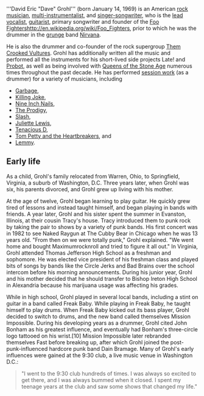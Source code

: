 ﻿'''David Eric "Dave" Grohl''' (born January 14, 1969) is an American 
[rock](http://en.wikipedia.org/wiki/Rock_music) 
[musician](http://en.wikipedia.org/wiki/Musician), 
[multi-instrumentalist](http://en.wikipedia.org/wiki/Multi-instrumentalist), and 
[singer-songwriter](http://en.wikipedia.org/wiki/Singer-songwriter), who is the 
[lead vocalist](http://en.wikipedia.org/wiki/Lead_vocalist), 
[guitarist](http://en.wikipedia.org/wiki/Guitarist), 
primary songwriter and founder of the 
[Foo Fighters]()http://en.wikipedia.org/wiki/Foo_Fighters, 
prior to which he was the drummer in the 
[grunge](http://en.wikipedia.org/wiki/Grunge) band 
[Nirvana](http://en.wikipedia.org/wiki/Nirvana_(band)). 

He is also the drummer and co-founder of the rock supergroup 
[Them Crooked Vultures](http://en.wikipedia.org/wiki/Them_Crooked_Vultures). 
Grohl has additionally written all the music and performed all  the instruments for his short-lived 
side projects Late! and 
[Probot](http://en.wikipedia.org/wiki/Probot), as well as being involved with 
[Queens of the Stone Age](http://en.wikipedia.org/wiki/Queens_of_the_Stone_Age) 
numerous times throughout the past decade. He has performed 
[session work](http://en.wikipedia.org/wiki/Session_musician)
(as a drummer) for a variety of musicians, including 

  - [Garbage](http://en.wikipedia.org/wiki/Garbage_(band)), 
  - [Killing Joke](http://en.wikipedia.org/wiki/Killing_Joke), 
  - [Nine Inch Nails](http://en.wikipedia.org/wiki/Nine_Inch_Nails), 
  - [The Prodigy](http://en.wikipedia.org/wiki/The_Prodigy), 
  - [Slash](http://en.wikipedia.org/wiki/Slash_(musician)), 
  - [Juliette Lewis](http://en.wikipedia.org/wiki/Juliette_Lewis_and_the_Licks), 
  - [Tenacious D](http://en.wikipedia.org/wiki/Tenacious_D), 
  - [Tom Petty and the Heartbreakers](http://en.wikipedia.org/wiki/Tom_Petty_and_the_Heartbreakers), and 
  - [Lemmy](http://en.wikipedia.org/wiki/Lemmy).


## Early life

As a child, Grohl's family relocated from Warren, Ohio, to Springfield, Virginia, a suburb of 
Washington, D.C. Three years later, when Grohl was six, his parents divorced, and Grohl grew up 
living with his mother.

At the age of twelve, Grohl began learning to play guitar. He quickly grew tired of lessons and 
instead taught himself, and began playing in bands with friends. A year later, Grohl and his 
sister spent the summer in Evanston, Illinois, at their cousin Tracy's house. Tracy introduced them 
to punk rock by taking the pair to shows by a variety of punk bands. His first concert was in 1982 to 
see Naked Raygun at The Cubby Bear in Chicago when he was 13 years old. "From then on we were totally 
punk," Grohl explained. "We went home and bought Maximumrocknroll and tried to figure it all out."
In Virginia, Grohl attended Thomas Jefferson High School as a freshman and sophomore. He was elected 
vice president of his freshman class and played bits of songs by bands like the Circle Jerks and Bad 
Brains over the school intercom before his morning announcements. During his junior year, Grohl and his 
mother decided that he should transfer to Bishop Ireton High School in Alexandria because his marijuana 
usage was affecting his grades.

While in high school, Grohl played in several local bands, including a stint on guitar in a band called 
Freak Baby. While playing in Freak Baby, he taught himself to play drums. When Freak Baby kicked out 
its bass player, Grohl decided to switch to drums, and the new band called themselves Mission Impossible.
During his developing years as a drummer, Grohl cited John Bonham as his greatest influence, and 
eventually had Bonham's three-circle logo tattooed on his wrist.[10] Mission Impossible later rebranded 
themselves Fast before breaking up, after which Grohl joined the post-punk-influenced hardcore punk band 
Dain Bramage.
Many of Grohl's early influences were gained at the 9:30 club, a live music venue in Washington D.C.: 

> "I went to the 9:30 club hundreds of times. I was always so excited to get there, and I was always 
> bummed when it closed. I spent my teenage years at the club and saw some shows that changed my life."

